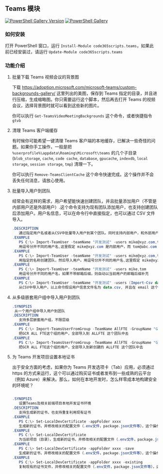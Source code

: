 ## Teams 模块

[![PowerShell Gallery Version](https://img.shields.io/powershellgallery/v/code365scripts.teams?label=code365scripts.teams)](https://www.powershellgallery.com/packages/code365scripts.teams) [![PowerShell Gallery](https://img.shields.io/powershellgallery/dt/code365scripts.teams)](https://www.powershellgallery.com/packages/code365scripts.teams)

### 如何安装

打开 PowerShell 窗口，运行 `Install-Module code365scripts.teams`，如果此前已经安装过，请运行 `Update-Module code365scripts.teams`

### 功能介绍

1. 批量下载 Teams 视频会议的背景图

   下载 https://adoption.microsoft.com/microsoft-teams/custom-backgrounds-gallery/ 这里列出的美图，保存到 Teams 指定的目录，并且进行压缩，生成缩略图。你只需要运行这个脚本，然后再去打开 Teams 的视频会议，选择背景图时就可以看到这些新的图片。

   你可以执行 `Get-TeamsVideoMeetingBackgrounds` 这个命令，或者快捷指令 `gtvb`

2. 清理 Teams 客户端缓存

   有时候你可能希望一键清理 Teams 客户端的本地缓存，已解决一些奇怪的问题。如果你手工操作，一般是把 `%userprofile%\appdata\Roaming\Microsoft\teams` 的几个子目录 (`blob_storage`, `cache`, `code cache`, `database`, `gpucache`, `indexdb`, `local storage`, `session storage`, `tmp`) 清理一下。

   你可以执行 `Remove-TeamsClientCache` 这个命令快速完成。这个操作并不会丢失任何消息，请放心使用。

3. 批量导入用户到团队

   经常会有这样的需求，用户希望能快速创建团队，并且批量添加用户（不管是内部用户还是外部用户）.这个命令支持为现有团队添加用户，也支持创建团队后添加用户。用户名信息，可以在命令行中直接指定，也可以通过 CSV 文件导入。

   ```powershell
   .DESCRIPTION
      通过指定用户名或者从CSV中批量导入用户到某个团队。同时支持内部用户，和外部用户（作为来宾邀请加入），如果是内部用户的话，支持不带邮箱信息直接添加。
   .EXAMPLE
      PS C:\> Import-TeamUser -teamName "开发测试" -users mike@xyz.com,tom@abc.com
      用逗号分开不同的用户名,这里假定 mike@xyz.com 是内部用户，而 tom@abc.com 是外部用户。
   .EXAMPLE
      PS C:\> Import-TeamUser -teamName "开发测试" -users mike@xyz.com,tom@abc.com -createTeam
      用指定的名称创建团队，然后导入用户。用逗号分开不同的用户名,这里假定 mike@xyz.com 是内部用户，而 tom@abc.com 是外部用户。
   .EXAMPLE
      PS C:\> Import-TeamUser -teamName "开发测试" -users mike,tom
      用逗号分开不同的用户名，如果不带邮箱后缀，则自动以当前用户的邮箱后缀补充
   .EXAMPLE
      PS C:\> Import-TeamUser -teamName "开发测试" -users (Import-Csv data.csv).email
      从CSV中导入用户，以上命令假设用户信息文件名为 data.csv, 并且在 email 这个列中保存了用户的邮箱地址（可以带公司的后缀，也可以不带）

   ```

4. 从多级嵌套用户组中导入用户到团队

   ```powershell
   .SYNOPSIS
    从一个用户组中导入用户到团队
   .DESCRIPTION
      支持多层嵌套用户组，不限层级
   .EXAMPLE
      PS C:\> Import-TeamsUserFromGroup -TeamName AllFTE -GroupName "GCR ALL FTE"
      把GCR ALL FTE这个组的用户，全部导入到 ALLFTE 这个团队中去
   .EXAMPLE
      PS C:\> Import-TeamsUserFromGroup -TeamName AllFTE -GroupName "GCR ALL FTE" -createTeam
      把GCR ALL FTE这个组的用户，全部导入到新创建的 ALLFTE 这个团队中去
   ```

5. 为 Teams 开发项目设置本地证书

   出于安全方面的考虑，如果你为 Teams 开发选项卡（Tab）应用，必须通过 https 的方式来运行，这个可以通过购买证书或者发布到一些成熟的云平台（例如 Azure）来解决。那么，如何在本地开发时，怎么样零成本地构建安全的环境呢？

   ```powershell

   .SYNOPSIS
      设置Teams及相关前端项目本地开发证书环境
   .DESCRIPTION
      支持生成新的证书，也支持重复利用现有证书
   .EXAMPLE
      PS C:\> Set-LocalDevCertificate -appFolder xxxx
      生成新的证书，并修改相关的配置文件（.env文件，package.json文件等），这个操作需要管理员身份运行PowerShell。
   .EXAMPLE
      PS C:\> Set-LocalDevCertificate
      为当前项目（目录），生成新的证书，并修改相关的配置文件（.env文件，package.json文件等），这个操作需要管理员身份运行PowerShell。
   .EXAMPLE
      PS C:\> Set-LocalDevCertificate -appFolder xxxx -save
      生成新的证书，并修改相关的配置文件（.env文件，package.json文件等），这个操作需要管理员身份运行PowerShell。操作完后，把相关证书保存到用户的根目录，一般是 c:\users\xxxxx\.cert 这个目录中，以便下次使用。
   .EXAMPLE
      PS C:\> Set-LocalDevCertificate -appFolder xxxx -existing
      复制现有的证书文件，并修改相关的配置文件（.env文件，package.json文件等），这个操作用普通用户身份就可以了。
   ```
